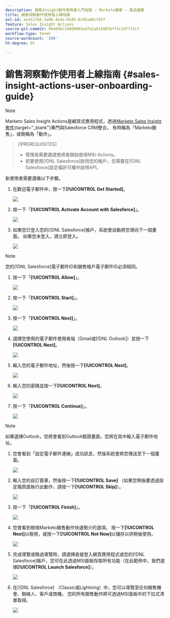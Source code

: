 ```yaml
---
description: 銷售Insight動作使用者入門指南 — Marketo檔案 — 產品檔案
title: 銷售洞察動作使用者上線指南
exl-id: ace517b6-3a06-4e2e-b545-8c95ad0cf457
feature: Sales Insight Actions
source-git-commit: 09a656c3a0d0002edfa1a61b987bff4c1dff33cf
workflow-type: tm+mt
source-wordcount: '299'
ht-degree: 6%

---
```


# 銷售洞察動作使用者上線指南 {#sales-insight-actions-user-onboarding-guide}

>[!NOTE]
>
>Marketo Sales Insight Actions是網頁式應用程式，透過[Marketo Sales Insight套件](/help/marketo/product-docs/marketo-sales-insight/msi-for-salesforce/installation/install-marketo-sales-insight-package-in-salesforce-appexchange.md){target="_blank"}專門與Salesforce CRM整合。 有時稱為「Marketo銷售」，或簡稱為「動作」。

>[!PREREQUISITES]
>
>* 管理員需要邀請使用者開始使用MSI-Actions。
>* 若要使用[!DNL Salesforce]啟用您的帳戶，您需要在[!DNL Salesforce]設定檔許可權中啟用API。

新使用者需要遵循以下步驟。

1. 在歡迎電子郵件中，按一下&#x200B;**[!UICONTROL Get Started]**。

   ![](assets/sales-insight-actions-user-onboarding-guide-1.png)

1. 按一下「**[!UICONTROL Activate Account with Salesforce]**」。

   ![](assets/sales-insight-actions-user-onboarding-guide-2.png)

1. 如果您已登入您的[!DNL Salesforce]帳戶，系統會自動將您導向下一個畫面。 如果您未登入，請立即登入。

   ![](assets/sales-insight-actions-user-onboarding-guide-3.png)

>[!NOTE]
>
>您的[!DNL Salesforce]電子郵件ID和銷售帳戶電子郵件ID必須相同。

1. 按一下「**[!UICONTROL Allow]**」。

   ![](assets/sales-insight-actions-user-onboarding-guide-4.png)

1. 按一下「**[!UICONTROL Start]**」。

   ![](assets/sales-insight-actions-user-onboarding-guide-5.png)

1. 按一下「**[!UICONTROL Next]**」。

   ![](assets/sales-insight-actions-user-onboarding-guide-6.png)

1. 選擇您使用的電子郵件使用者端（Gmail或[!DNL Outlook]）並按一下&#x200B;**[!UICONTROL Next]**。

   ![](assets/sales-insight-actions-user-onboarding-guide-7.png)

1. 輸入您的電子郵件地址，然後按一下&#x200B;**[!UICONTROL Next]**。

   ![](assets/sales-insight-actions-user-onboarding-guide-8.png)

1. 輸入您的密碼並按一下&#x200B;**[!UICONTROL Next]**。

   ![](assets/sales-insight-actions-user-onboarding-guide-9.png)

1. 按一下「**[!UICONTROL Continue]**」。

   ![](assets/sales-insight-actions-user-onboarding-guide-10.png)

>[!NOTE]
>
>如果選擇Outlook，您將會看到Outlook驗證畫面，您將在其中輸入電子郵件地址。

1. 您會看到「設定電子郵件連線」成功訊息，然後系統會將您傳送至下一個畫面。

   ![](assets/sales-insight-actions-user-onboarding-guide-11.png)

1. 輸入您的自訂簽章，然後按一下&#x200B;**[!UICONTROL Save]** （如果您稍後要透過設定檔頁面執行此動作，請按一下&#x200B;**[!UICONTROL Skip]**）。

   ![](assets/sales-insight-actions-user-onboarding-guide-12.png)

1. 按一下「**[!UICONTROL Finish]**」。

   ![](assets/sales-insight-actions-user-onboarding-guide-13.png)

1. 您會看到檢視Marketo銷售動作快速簡介的選項。 按一下&#x200B;**[!UICONTROL Next]**&#x200B;以檢視，或按一下&#x200B;**[!UICONTROL Not Now]**&#x200B;以儲存以供稍後使用。

   ![](assets/sales-insight-actions-user-onboarding-guide-14.png)

1. 完成導覽或略過導覽時，請選擇直接登入網頁應用程式或您的[!DNL Salesforce]帳戶，您可在此透過MSI面板存取所有功能（在此範例中，我們選擇&#x200B;**[!UICONTROL Launch Salesforce]**）。

   ![](assets/sales-insight-actions-user-onboarding-guide-15.png)

1. 在[!DNL Salesforce] （Classic或Lightning）中，您可以導覽至任何銷售機會、聯絡人、客戶或商機。 您的所有銷售動作將可透過MSI面板中的下拉式清單取得。

   ![](assets/sales-insight-actions-user-onboarding-guide-16.png)
